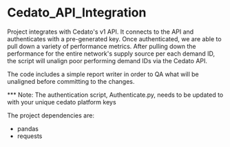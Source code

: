 # Cedato_API_Integration
Project integrates with Cedato's v1 API. It connects to the API and authenticates with a pre-generated key. Once authenticated, we are able to pull down a variety of performance metrics. After pulling down the performance for the entire network's supply source per each demand ID, the script will unalign poor performing demand IDs via the Cedato API. 

The code includes a simple report writer in order to QA what will be unaligned before committing to the changes.

*** Note: The authentication script, Authenticate.py, needs to be updated to with your unique cedato platform keys

The project dependencies are:
  - pandas
  - requests
